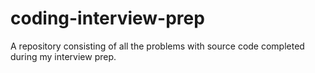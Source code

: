 # coding-interview-prep
A repository consisting of all the problems with source code completed during my interview prep.
